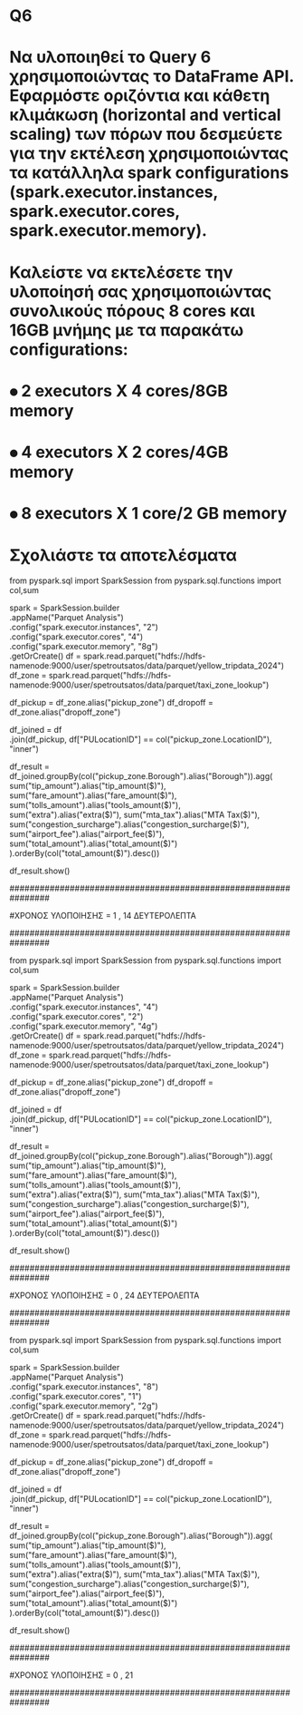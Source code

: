 # Q6
# Nα υλοποιηθεί το Query 6 χρησιμοποιώντας τo DataFrame API. Εφαρμόστε οριζόντια και κάθετη κλιμάκωση (horizontal and vertical scaling) των πόρων που δεσμεύετε για την εκτέλεση χρησιμοποιώντας τα κατάλληλα spark configurations (spark.executor.instances, spark.executor.cores, spark.executor.memory). 
# Καλείστε να εκτελέσετε την υλοποίησή σας χρησιμοποιώντας συνολικούς πόρους 8 cores και 16GB μνήμης με τα παρακάτω configurations:
# ⦁	2 executors X 4 cores/8GB memory
# ⦁	4 executors X 2 cores/4GB memory
# ⦁	8 executors X 1 core/2 GB memory
# Σχολιάστε τα αποτελέσματα

from pyspark.sql import SparkSession
from pyspark.sql.functions import col,sum

spark = SparkSession.builder \
    .appName("Parquet Analysis") \
    .config("spark.executor.instances", "2") \
    .config("spark.executor.cores", "4") \
    .config("spark.executor.memory", "8g") \
    .getOrCreate()
df = spark.read.parquet("hdfs://hdfs-namenode:9000/user/spetroutsatos/data/parquet/yellow_tripdata_2024")
df_zone = spark.read.parquet("hdfs://hdfs-namenode:9000/user/spetroutsatos/data/parquet/taxi_zone_lookup")


df_pickup = df_zone.alias("pickup_zone")
df_dropoff = df_zone.alias("dropoff_zone")

df_joined = df \
    .join(df_pickup, df["PULocationID"] == col("pickup_zone.LocationID"), "inner")

df_result = df_joined.groupBy(col("pickup_zone.Borough").alias("Borough")).agg(
        sum("tip_amount").alias("tip_amount($)"),
        sum("fare_amount").alias("fare_amount($)"),
        sum("tolls_amount").alias("tools_amount($)"),
        sum("extra").alias("extra($)"),
        sum("mta_tax").alias("MTA Tax($)"),
        sum("congestion_surcharge").alias("congestion_surcharge($)"),
        sum("airport_fee").alias("airport_fee($)"),
        sum("total_amount").alias("total_amount($)")
).orderBy(col("total_amount($)").desc())


df_result.show()

################################################################

#ΧΡΟΝΟΣ ΥΛΟΠΟΙΗΣΗΣ = 1 , 14 ΔΕΥΤΕΡΟΛΕΠΤΑ

################################################################



from pyspark.sql import SparkSession
from pyspark.sql.functions import col,sum

spark = SparkSession.builder \
    .appName("Parquet Analysis") \
    .config("spark.executor.instances", "4") \
    .config("spark.executor.cores", "2") \
    .config("spark.executor.memory", "4g") \
    .getOrCreate()
df = spark.read.parquet("hdfs://hdfs-namenode:9000/user/spetroutsatos/data/parquet/yellow_tripdata_2024")
df_zone = spark.read.parquet("hdfs://hdfs-namenode:9000/user/spetroutsatos/data/parquet/taxi_zone_lookup")


df_pickup = df_zone.alias("pickup_zone")
df_dropoff = df_zone.alias("dropoff_zone")

df_joined = df \
    .join(df_pickup, df["PULocationID"] == col("pickup_zone.LocationID"), "inner")

df_result = df_joined.groupBy(col("pickup_zone.Borough").alias("Borough")).agg(
        sum("tip_amount").alias("tip_amount($)"),
        sum("fare_amount").alias("fare_amount($)"),
        sum("tolls_amount").alias("tools_amount($)"),
        sum("extra").alias("extra($)"),
        sum("mta_tax").alias("MTA Tax($)"),
        sum("congestion_surcharge").alias("congestion_surcharge($)"),
        sum("airport_fee").alias("airport_fee($)"),
        sum("total_amount").alias("total_amount($)")
).orderBy(col("total_amount($)").desc())


df_result.show()

################################################################

#ΧΡΟΝΟΣ ΥΛΟΠΟΙΗΣΗΣ = 0 , 24 ΔΕΥΤΕΡΟΛΕΠΤΑ

################################################################

from pyspark.sql import SparkSession
from pyspark.sql.functions import col,sum

spark = SparkSession.builder \
    .appName("Parquet Analysis") \
    .config("spark.executor.instances", "8") \
    .config("spark.executor.cores", "1") \
    .config("spark.executor.memory", "2g") \
    .getOrCreate()
df = spark.read.parquet("hdfs://hdfs-namenode:9000/user/spetroutsatos/data/parquet/yellow_tripdata_2024")
df_zone = spark.read.parquet("hdfs://hdfs-namenode:9000/user/spetroutsatos/data/parquet/taxi_zone_lookup")


df_pickup = df_zone.alias("pickup_zone")
df_dropoff = df_zone.alias("dropoff_zone")

df_joined = df \
    .join(df_pickup, df["PULocationID"] == col("pickup_zone.LocationID"), "inner")

df_result = df_joined.groupBy(col("pickup_zone.Borough").alias("Borough")).agg(
        sum("tip_amount").alias("tip_amount($)"),
        sum("fare_amount").alias("fare_amount($)"),
        sum("tolls_amount").alias("tools_amount($)"),
        sum("extra").alias("extra($)"),
        sum("mta_tax").alias("MTA Tax($)"),
        sum("congestion_surcharge").alias("congestion_surcharge($)"),
        sum("airport_fee").alias("airport_fee($)"),
        sum("total_amount").alias("total_amount($)")
).orderBy(col("total_amount($)").desc())


df_result.show()

################################################################

#ΧΡΟΝΟΣ ΥΛΟΠΟΙΗΣΗΣ = 0 , 21

################################################################


